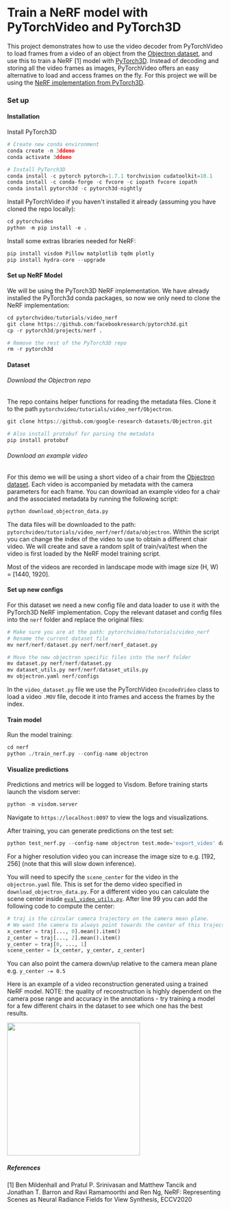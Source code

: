 # Train a NeRF model with PyTorchVideo and PyTorch3D

This project demonstrates how to use the video decoder from PyTorchVideo to load frames from a video of an object from the [Objectron dataset](https://github.com/google-research-datasets/Objectron), and use this to train a NeRF [1] model with [PyTorch3D](https://github.com/facebookresearch/pytorch3d). Instead of decoding and storing all the video frames as images, PyTorchVideo offers an easy alternative to load and access frames on the fly.  For this project we will be using the [NeRF implementation from PyTorch3D](https://github.com/facebookresearch/pytorch3d/tree/master/projects/nerf).

### Set up

#### Installation

Install PyTorch3D

```python
# Create new conda environment
conda create -n 3ddemo
conda activate 3ddemo

# Install PyTorch3D
conda install -c pytorch pytorch=1.7.1 torchvision cudatoolkit=10.1
conda install -c conda-forge -c fvcore -c iopath fvcore iopath
conda install pytorch3d -c pytorch3d-nightly
```

Install PyTorchVideo if you haven't installed it already (assuming you have cloned the repo locally):

```python
cd pytorchvideo
python -m pip install -e .
```

Install some extras libraries needed for NeRF:

```python
pip install visdom Pillow matplotlib tqdm plotly
pip install hydra-core --upgrade
```

#### Set up NeRF Model

We will be using the PyTorch3D NeRF implementation. We have already installed the PyTorch3d conda packages, so now we only need to clone the NeRF implementation:

```python
cd pytorchvideo/tutorials/video_nerf
git clone https://github.com/facebookresearch/pytorch3d.git
cp -r pytorch3d/projects/nerf .

# Remove the rest of the PyTorch3D repo
rm -r pytorch3d
```

#### Dataset

###### Download the Objectron repo

The repo contains helper functions for reading the metadata files. Clone it to the path `pytorchvideo/tutorials/video_nerf/Objectron`.

```python
git clone https://github.com/google-research-datasets/Objectron.git

# Also install protobuf for parsing the metadata
pip install protobuf
```

###### Download an example video

For this demo we will be using a short video of a chair from the [Objectron dataset](https://github.com/google-research-datasets/Objectron). Each video is accompanied by metadata with the camera parameters for each frame. You can download an example video for a chair and the associated metadata by running the following script:

```python
python download_objectron_data.py
```

The data files will be downloaded to the path: `pytorchvideo/tutorials/video_nerf/nerf/data/objectron`. Within the script you can change the index of the video to use to obtain a different chair video.  We will create and save a random split of train/val/test when the video is first loaded by the NeRF model training script.

Most of the videos are recorded in landscape mode with image size (H, W) = [1440, 1920].


#### Set up new configs

For this dataset we need a new config file and data loader to use it with the PyTorch3D NeRF implementation. Copy the relevant dataset and config files into the `nerf` folder and replace the original files:

```python
# Make sure you are at the path: pytorchvideo/tutorials/video_nerf
# Rename the current dataset file
mv nerf/nerf/dataset.py nerf/nerf/nerf_dataset.py

# Move the new objectron specific files into the nerf folder
mv dataset.py nerf/nerf/dataset.py
mv dataset_utils.py nerf/nerf/dataset_utils.py
mv objectron.yaml nerf/configs
```

In the `video_dataset.py` file we use the PyTorchVideo `EncodedVideo` class to load a video `.MOV` file, decode it into frames and access the frames by the index.

#### Train model

Run the model training:

```python
cd nerf
python ./train_nerf.py --config-name objectron
```

#### Visualize predictions

Predictions and metrics will be logged to Visdom. Before training starts launch the visdom server:

```python
python -m visdom.server
```

Navigate to `https://localhost:8097` to view the logs and visualizations.

After training, you can generate predictions on the test set:

```python
python test_nerf.py --config-name objectron test.mode='export_video' data.image_size="[96,128]"
```

For a higher resolution video you can increase the image size to e.g. [192, 256] (note that this will slow down inference).

You will need to specify the `scene_center` for the video in the `objectron.yaml` file. This is set for the demo video specified in `download_objectron_data.py`. For a different video you can calculate the scene center inside [`eval_video_utils.py`](https://github.com/facebookresearch/pytorch3d/blob/master/projects/nerf/nerf/eval_video_utils.py#L99). After line 99 you can add the following code to compute the center:

```python
# traj is the circular camera trajectory on the camera mean plane.
# We want the camera to always point towards the center of this trajectory.
x_center = traj[..., 0].mean().item()
z_center = traj[..., 2].mean().item()
y_center = traj[0, ..., 1]
scene_center = [x_center, y_center, z_center]
```
You can also point the camera down/up relative to the camera mean plane e.g. `y_center -= 0.5`

Here is an example of a video reconstruction generated using a trained NeRF model. NOTE: the quality of reconstruction is highly dependent on the camera pose range and accuracy in the annotations - try training a model for a few different chairs in the dataset to see which one has the best results.

<img src="https://dl.fbaipublicfiles.com/pytorchvideo/projects/pytorch3d-nerf/chair.gif" width="310"/>

##### References
[1] Ben Mildenhall and Pratul P. Srinivasan and Matthew Tancik and Jonathan T. Barron and Ravi Ramamoorthi and Ren Ng, NeRF: Representing Scenes as Neural Radiance Fields for View Synthesis, ECCV2020
